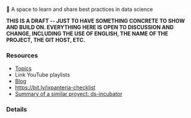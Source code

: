 👋 A space to learn and share best practices in data science

**THIS IS A DRAFT -- JUST TO HAVE SOMETHING CONCRETE TO SHOW AND BUILD ON. EVERYTHING HERE IS OPEN TO DISCUSSION AND CHANGE, INCLUDING THE USE OF ENGLISH, THE NAME OF THE PROJECT, THE GIT HOST, ETC.**

### Resources

* [Topics](https://github.com/ixpanteria/.github/discussions/1)
* Link YouTube playlists
* [Blog](https://ixpanteria.github.io/)
* https://bit.ly/ixpanteria-checklist
* [Summary of a similar proyect: ds-incubator](https://docs.google.com/document/d/1ammak4JAI6F1mhnbBEDJgDwXr7-uNpzIAheAJ8tbkPE/edit)

### Details
